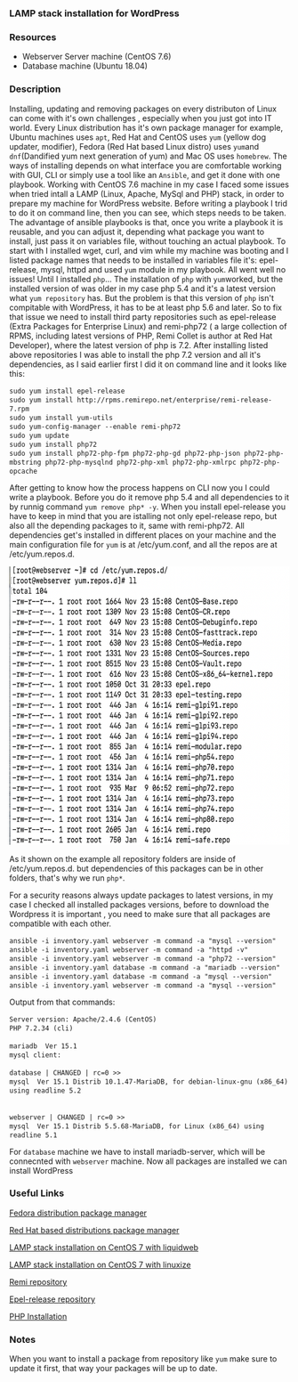 ### LAMP stack installation for WordPress

### Resources
  - Webserver Server machine (CentOS 7.6)
  - Database machine (Ubuntu 18.04)

### Description

Installing, updating and removing packages on every distributon of Linux can come with it's own challenges , especially when you just got into IT world. Every Linux distribution has it's own package manager for example, Ubuntu machines uses ```apt```, Red Hat and CentOS uses ```yum``` (yellow dog updater, modifier), Fedora (Red Hat based Linux distro) uses ```yum```and ```dnf```(Dandified yum next generation of yum) and Mac OS uses ```homebrew```. The ways of installing depends on what interface you are comfortable working with GUI, CLI or simply use a tool like an ```Ansible```, and get it done with one playbook.
Working with CentOS 7.6 machine in my case I faced some issues when tried intall a LAMP (Linux, Apache, MySql and PHP) stack, in order to prepare my machine for WordPress website.
Before writing a playbook I trid to do it on command line, then you can see, which steps needs to be taken. The advantage of ansible playbooks is that, once you write a playbook it is reusable, and you can adjust it, depending what package you want to install, just pass it on variables file, without touching an actual playbook.
To start with I installed wget, curl, and vim while my machine was booting and I listed package names that needs to be installed in variables file it's: epel-release, mysql, httpd and used ```yum``` module in my playbook. All went well no issues! Until I installed ```php```...
The installation of ```php``` with ```yum```worked, but the installed version of was older in my case php 5.4 and it's a latest version what ```yum repository``` has.  But the problem is that this version of ```php``` isn't compitable with WordPress, it has to be at least php 5.6 and later. So to fix that issue we need to install third party repositories such as epel-release (Extra Packages for Enterprise Linux) and remi-php72 ( a large collection of RPMS, including latest versions of PHP, Remi Collet is author at Red Hat Developer), where the latest version of php  is 7.2. After installing listed above repositories I was able to install the php 7.2 version and all it's dependencies, as I said earlier first I did it on command line and it looks like this:
```
sudo yum install epel-release
sudo yum install http://rpms.remirepo.net/enterprise/remi-release-7.rpm
sudo yum install yum-utils
sudo yum-config-manager --enable remi-php72
sudo yum update
sudo yum install php72
sudo yum install php72-php-fpm php72-php-gd php72-php-json php72-php-mbstring php72-php-mysqlnd php72-php-xml php72-php-xmlrpc php72-php-opcache

```
After getting to know how the process happens on CLI now you I could write a playbook. Before you do it remove php 5.4 and all dependencies to it by runnig command ```yum remove php* -y```. When you install epel-release  you have to keep in mind that you are istalling not only epel-release repo, but also all the depending packages to it, same with remi-php72. All dependencies get's installed in different places on your machine and the main configuration file for ```yum``` is at /etc/yum.conf, and all the repos are at /etc/yum.repos.d.

<img src="images/yum.repo.d_content.png" alt="aws" width="800" height="500">

As it shown on the example all repository folders are inside of /etc/yum.repos.d. but dependencies of this packages can be in other folders, that's why we run ```php*```.

For a security reasons always update packages to latest versions, in my case I checked all  installed packages versions, before to download the Wordpress it is important , you need to make sure that  all packages are compatible with each other.
```
ansible -i inventory.yaml webserver -m command -a "mysql --version"
ansible -i inventory.yaml webserver -m command -a "httpd -v"
ansible -i inventory.yaml webserver -m command -a "php72 --version"
ansible -i inventory.yaml database -m command -a "mariadb --version"
ansible -i inventory.yaml database -m command -a "mysql --version"
ansible -i inventory.yaml webserver -m command -a "mysql --version"
```
Output from that commands: 
```
Server version: Apache/2.4.6 (CentOS)
PHP 7.2.34 (cli)

mariadb  Ver 15.1 
mysql client:

database | CHANGED | rc=0 >>
mysql  Ver 15.1 Distrib 10.1.47-MariaDB, for debian-linux-gnu (x86_64) using readline 5.2


webserver | CHANGED | rc=0 >>
mysql  Ver 15.1 Distrib 5.5.68-MariaDB, for Linux (x86_64) using readline 5.1
```
For ```database``` machine we have to install mariadb-server, which will be connecnted with ```webserver``` machine. Now all packages are installed we can install WordPress

### Useful Links

[Fedora distribution package manager](https://fedoraproject.org/wiki/DNF?rd=RPM)

[Red Hat based distributions package manager](https://www.redhat.com/sysadmin/how-manage-packages)

[LAMP stack installation on CentOS 7 with liquidweb](https://www.liquidweb.com/kb/install-lamp-stack-centos-7/)

[LAMP stack installation on CentOS 7 with linuxize](https://linuxize.com/series/install-lamp-stack-on-centos-7/)

[Remi repository](http://rpms.remirepo.net/)

[Epel-release repository](https://fedoraproject.org/wiki/EPEL)

[PHP Installation](https://www.scriptcase.net/docs/en_us/v9/manual/02-scriptcase-installation/06-linux_php/)

### Notes

When you want to install a package from repository like ```yum``` make sure to update it first, that way your packages will be up to date.